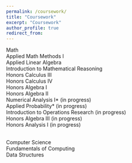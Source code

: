 ```yaml
---
permalink: /coursework/
title: "Coursework"
excerpt: "Coursework"
author_profile: true
redirect_from: 
---
```

Math<br>
Applied Math Methods I<br>
Applied Linear Algebra<br>
Introduction to Mathematical Reasoning<br>
Honors Calculus III<br>
Honors Calculus IV<br>
Honors Algebra I<br>
Honors Algebra II<br>
Numerical Analysis I* (in progress)<br>
Applied Probability* (in progress)<br>
Introduction to Operations Research (in progress)<br>
Honors Algebra III (in progress)<br>
Honors Analysis I (in progress)<br>

<br>Computer Science<br>
Fundamentals of Computing<br>
Data Structures<br>

